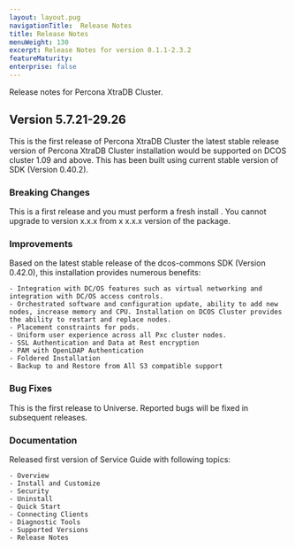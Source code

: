 ```yaml
---
layout: layout.pug
navigationTitle:  Release Notes
title: Release Notes
menuWeight: 130
excerpt: Release Notes for version 0.1.1-2.3.2
featureMaturity:
enterprise: false
---
```


Release notes for Percona XtraDB Cluster.

## Version 5.7.21-29.26

This is the first release of Percona XtraDB Cluster the latest stable release version of Percona XtraDB Cluster installation would be supported on DCOS cluster 1.09 and above. This has been built using current stable version of SDK (Version 0.40.2).

### Breaking Changes

This is a first release and you must perform a fresh install . You cannot upgrade to version x.x.x from x x.x.x version of the package. 

### Improvements

Based on the latest stable release of the dcos-commons SDK (Version 0.42.0), this installation provides numerous benefits:

    - Integration with DC/OS features such as virtual networking and integration with DC/OS access controls.
    - Orchestrated software and configuration update, ability to add new nodes, increase memory and CPU. Installation on DCOS Cluster provides the ability to restart and replace nodes.
    - Placement constraints for pods.
    - Uniform user experience across all Pxc cluster nodes.
    - SSL Authentication and Data at Rest encryption
    - PAM with OpenLDAP Authentication
    - Foldered Installation
    - Backup to and Restore from All S3 compatible support

### Bug Fixes

This is the first release to Universe. Reported bugs will be fixed in subsequent releases.

### Documentation

Released first version of Service Guide with following topics:

    - Overview
    - Install and Customize
    - Security
    - Uninstall
    - Quick Start
    - Connecting Clients
    - Diagnostic Tools
    - Supported Versions
    - Release Notes    
